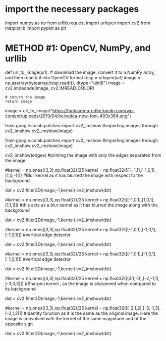 # import the necessary packages
import numpy as np
from urllib.request import urlopen
import cv2
from matplotlib import pyplot as plt

# METHOD #1: OpenCV, NumPy, and urllib
def url_to_image(url):
	# download the image, convert it to a NumPy array, and then read
	# it into OpenCV format
	resp = urlopen(url)
	image = np.asarray(bytearray(resp.read()), dtype="uint8")
	image = cv2.imdecode(image, cv2.IMREAD_COLOR)
 
	# return the image
	return image
  
  image = url_to_image("https://fontsarena-cd5e.kxcdn.com/wp-content/uploads/2019/04/helvetica-now-font-400x364.png")
  
  from google.colab.patches import cv2_imshow #importing images through cv2_imshow
cv2_imshow(image) 

from google.colab.patches import cv2_imshow #importing images through cv2_imshow
cv2_imshow(image) 

cv2_imshow(edges) #printing the image with only the edges separated from the image

#kernel = np.ones((3,3),np.float32)/25
kernel = np.float32([[1,-1,1],[-1,0,1],[1,0,-1]])  #Blur kernel as it has blurred the image with respect to the background

dst = cv2.filter2D(image,-1,kernel)
cv2_imshow(dst)

#kernel = np.ones((3,3),np.float32)/25
kernel = np.float32([[-1,0,1],[1,0,1],[1,1,1]]) #this acts as a blur kernel as it has blurred the image along with the background

dst = cv2.filter2D(image,-1,kernel)
cv2_imshow(dst)

#kernel = np.ones((3,3),np.float32)/25
kernel = np.float32([[-1,0,1],[-1,0,1],[-1,0,1]]) #vertical edge detector

dst = cv2.filter2D(image,-1,kernel)
cv2_imshow(dst)

#kernel = np.ones((3,3),np.float32)/25
kernel = np.float32([[-1,0,1],[-1,0,1],[-1,0,1]]) #vertical edge detector

dst = cv2.filter2D(image,-1,kernel)
cv2_imshow(dst)

#kernel = np.ones((3,3),np.float32)/25
kernel = np.float32([[4,1,-3],[-2,-1,1],[-3,0,3]]) #Sharpen kernel , as the image is sharpened when compared to its background

dst = cv2.filter2D(image,-1,kernel)
cv2_imshow(dst)

#kernel = np.ones((3,3),np.float32)/25
kernel = np.float32([[-2,1,2],[-3,-1,3],[-2,1,2]]) #Identity function as it is the same as the original image. Here the image is convolved with the kernel of the same magnitude and of the opposite sign

dst = cv2.filter2D(image,-1,kernel)
cv2_imshow(dst)
